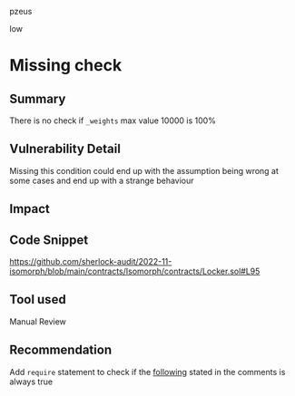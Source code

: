 pzeus

low

# Missing check

## Summary
There is no check if `_weights` max value 10000 is 100%
## Vulnerability Detail
Missing this condition could end up with the assumption being wrong at some cases and end up with a strange behaviour
## Impact

## Code Snippet
https://github.com/sherlock-audit/2022-11-isomorph/blob/main/contracts/Isomorph/contracts/Locker.sol#L95
## Tool used
Manual Review
## Recommendation
Add `require` statement to check if the [following](https://github.com/sherlock-audit/2022-11-isomorph/blob/main/contracts/Isomorph/contracts/Locker.sol#L93) stated in the comments is always true